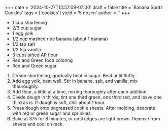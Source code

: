 +++
date = '2024-10-27T15:57:09-07:00'
draft = false
title = 'Banana Spritz Cookies'
tags = ['cookies']
yield = '5 dozen'
author = ''
+++

* 1 cup shortening
* 2/3 cup sugar
* 1 egg yolk
* 1/2 cup mashed ripe banana (about 1 banana)
* 1/2 tsp salt
* 1/2 tsp vanilla
* 3 cups sifted AP flour
* Red and Green food coloring
* Red and Green sugar

1. Cream shortening, gradually beat in sugar. Beat until fluffy.
2. Add egg yolk, beat well. Stir in banana, salt, and vanilla, mix thouroughly.
3. Add flour, a little at a time, mixing thoroughly after each addition.
4. Divide dough in thirds, tint one third green, one third red, and leave one third as is. If dough is soft, chill about 1 hour.
5. Press dough onto ungreased cookie sheets. After molding, decorate with red or green sugar and sprinkles.
6. Bake at 375 for 8 minutes, or until edges are light brown. Remove from sheets and cool on rack.